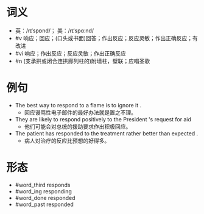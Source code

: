 # 词义
- 英：/rɪˈspɒnd/； 美：/rɪˈspɑːnd/
- #v 响应；回应；(口头或书面)回答；作出反应；反应灵敏；作出正确反应；有改进
- #vi 响应；作出反应；反应灵敏；作出正确反应
- #n (支承拱或闭合连拱廊列柱的)附墙柱，壁联；应唱圣歌
# 例句
- The best way to respond to a flame is to ignore it .
	- 回应谩骂性电子邮件的最好办法就是置之不理。
- They are likely to respond positively to the President 's request for aid
	- 他们可能会对总统的援助要求作出积极回应。
- The patient has responded to the treatment rather better than expected .
	- 病人对治疗的反应比预想的好得多。
# 形态
- #word_third responds
- #word_ing responding
- #word_done responded
- #word_past responded
